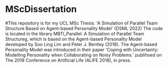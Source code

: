 # MScDissertation
#This repository is for my UCL MSc Thesis: 'A Simulation of Parallel Team Structure Based on Agent-based Personality Model' (DSML 2022)
The code is located in the library MBTI_Parallel: A Simulation of Parallel Team Structureg, which is based on the Agent-based Personality Model developed by Soo Ling Lim and Peter J. Bentley (2018). The Agent-based Personality Model was introduced in their paper 'Coping with Uncertainty: Modelling Personality when Collaborating on Noisy Problems.' publihsed on The 2018 Conference on Artificial Life (ALIFE 2018), in press.
